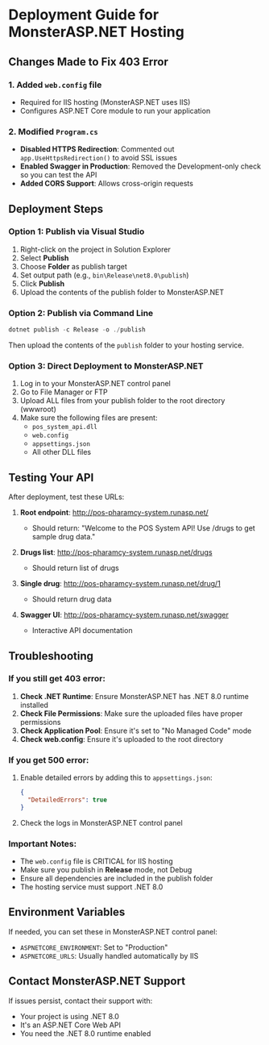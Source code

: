 # Deployment Guide for MonsterASP.NET Hosting

## Changes Made to Fix 403 Error

### 1. Added `web.config` file

- Required for IIS hosting (MonsterASP.NET uses IIS)
- Configures ASP.NET Core module to run your application

### 2. Modified `Program.cs`

- **Disabled HTTPS Redirection**: Commented out `app.UseHttpsRedirection()` to avoid SSL issues
- **Enabled Swagger in Production**: Removed the Development-only check so you can test the API
- **Added CORS Support**: Allows cross-origin requests

## Deployment Steps

### Option 1: Publish via Visual Studio

1. Right-click on the project in Solution Explorer
2. Select **Publish**
3. Choose **Folder** as publish target
4. Set output path (e.g., `bin\Release\net8.0\publish`)
5. Click **Publish**
6. Upload the contents of the publish folder to MonsterASP.NET

### Option 2: Publish via Command Line

```powershell
dotnet publish -c Release -o ./publish
```

Then upload the contents of the `publish` folder to your hosting service.

### Option 3: Direct Deployment to MonsterASP.NET

1. Log in to your MonsterASP.NET control panel
2. Go to File Manager or FTP
3. Upload ALL files from your publish folder to the root directory (wwwroot)
4. Make sure the following files are present:
   - `pos_system_api.dll`
   - `web.config`
   - `appsettings.json`
   - All other DLL files

## Testing Your API

After deployment, test these URLs:

1. **Root endpoint**: http://pos-pharamcy-system.runasp.net/

   - Should return: "Welcome to the POS System API! Use /drugs to get sample drug data."

2. **Drugs list**: http://pos-pharamcy-system.runasp.net/drugs

   - Should return list of drugs

3. **Single drug**: http://pos-pharamcy-system.runasp.net/drug/1

   - Should return drug data

4. **Swagger UI**: http://pos-pharamcy-system.runasp.net/swagger
   - Interactive API documentation

## Troubleshooting

### If you still get 403 error:

1. **Check .NET Runtime**: Ensure MonsterASP.NET has .NET 8.0 runtime installed
2. **Check File Permissions**: Make sure the uploaded files have proper permissions
3. **Check Application Pool**: Ensure it's set to "No Managed Code" mode
4. **Check web.config**: Ensure it's uploaded to the root directory

### If you get 500 error:

1. Enable detailed errors by adding this to `appsettings.json`:
   ```json
   {
     "DetailedErrors": true
   }
   ```
2. Check the logs in MonsterASP.NET control panel

### Important Notes:

- The `web.config` file is CRITICAL for IIS hosting
- Make sure you publish in **Release** mode, not Debug
- Ensure all dependencies are included in the publish folder
- The hosting service must support .NET 8.0

## Environment Variables

If needed, you can set these in MonsterASP.NET control panel:

- `ASPNETCORE_ENVIRONMENT`: Set to "Production"
- `ASPNETCORE_URLS`: Usually handled automatically by IIS

## Contact MonsterASP.NET Support

If issues persist, contact their support with:

- Your project is using .NET 8.0
- It's an ASP.NET Core Web API
- You need the .NET 8.0 runtime enabled

